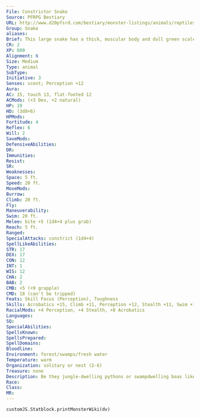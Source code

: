 ```yaml
---
File: Constrictor Snake
Source: PFRPG Bestiary
URL: http://www.d20pfsrd.com/bestiary/monster-listings/animals/reptiles/snake/constrictor
Group: Snake
aliases: 
Brief: This large snake has a thick, muscular body and dull green scales decorated with dirty brown stripes.
CR: 2
XP: 600
Alignment: N
Size: Medium
Type: animal
SubType: 
Initiative: 3
Senses: scent; Perception +12
Aura: 
AC: 15, touch 13, flat-footed 12
ACMods: (+3 Dex, +2 natural)
HP: 19
HD: (3d8+6)
HPMods: 
Fortitude: 4
Reflex: 6
Will: 2
SaveMods: 
DefensiveAbilities: 
DR: 
Immunities: 
Resist: 
SR: 
Weaknesses: 
Space: 5 ft.
Speed: 20 ft.
MoveMods: 
Burrow: 
Climb: 20 ft.
Fly: 
Maneuverability: 
Swim: 20 ft.
Melee: bite +5 (1d4+4 plus grab)
Reach: 5 ft.
Ranged: 
SpecialAttacks: constrict (1d4+4)
SpellLikeAbilities: 
STR: 17
DEX: 17
CON: 12
INT: 1
WIS: 12
CHA: 2
BAB: 2
CMB: +5 (+9 grapple)
CMD: 18 (can't be tripped)
Feats: Skill Focus (Perception), Toughness
Skills: Acrobatics +15, Climb +11, Perception +12, Stealth +11, Swim +11
RacialMods: +4 Perception, +4 Stealth, +8 Acrobatics
Languages: 
SQ: 
SpecialAbilities: 
SpellsKnown: 
SpellsPrepared: 
SpellDomains: 
Bloodline: 
Environment: forest/swamps/fresh water
Temperature: warm
Organization: solitary or nest (2-6)
Treasure: none
Description: Be they jungle-dwelling pythons or swampdwelling boas like the anaconda, constrictor snakes are among the most deadly predatory animals of the tropical wilds.  Fortunately, these large snakes are relatively passive, save for when they are preparing to shed their skins or are particularly hungry. Nevertheless, the sinuous creatures are held in fear by many societies who often ascribe fiendish qualities to them.  The constrictor snake presented here is a relatively small one.  You can create stats for a larger maneater like an anaconda by applying the advanced and giant simple templates, or by advancing the stats above to a 7 HD Large snake (CR 5), or even a 14 HD Huge snake (CR 10).
Race: 
Class: 
MR: 
---
```

```dataviewjs
customJS.Statblock.printMonsterWiki(dv)
```
